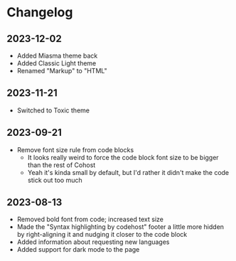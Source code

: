 # Changelog

## 2023-12-02

- Added Miasma theme back
- Added Classic Light theme
- Renamed "Markup" to "HTML"

## 2023-11-21

- Switched to Toxic theme

## 2023-09-21

- Remove font size rule from code blocks
  - It looks really weird to force the code block font size to be bigger than
    the rest of Cohost
  - Yeah it's kinda small by default, but I'd rather it didn't make the code
    stick out too much

## 2023-08-13

- Removed bold font from code; increased text size
- Made the "Syntax highlighting by codehost" footer a little more hidden by
  right-aligning it and nudging it closer to the code block
- Added information about requesting new languages
- Added support for dark mode to the page

